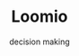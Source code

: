 ---
title: Loomio
subtitle: decision making
thumbnail: assets/img/tools/workshop.jpg
link: https://loomio.asknet.community/
---